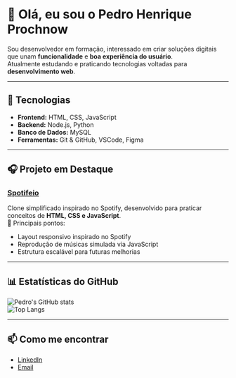 # 👋 Olá, eu sou o Pedro Henrique Prochnow

Sou desenvolvedor em formação, interessado em criar soluções digitais que unam **funcionalidade** e **boa experiência do usuário**.  
Atualmente estudando e praticando tecnologias voltadas para **desenvolvimento web**.

---

## 🚀 Tecnologias
- **Frontend:** HTML, CSS, JavaScript  
- **Backend:** Node.js, Python  
- **Banco de Dados:** MySQL  
- **Ferramentas:** Git & GitHub, VSCode, Figma  

---

## 🎧 Projeto em Destaque

### [Spotifeio](https://github.com/Pedro-Prochnow/spotifeio)
Clone simplificado inspirado no Spotify, desenvolvido para praticar conceitos de **HTML, CSS e JavaScript**.  
📌 Principais pontos:
- Layout responsivo inspirado no Spotify  
- Reprodução de músicas simulada via JavaScript  
- Estrutura escalável para futuras melhorias  

---

## 📊 Estatísticas do GitHub
![Pedro's GitHub stats](https://github-readme-stats.vercel.app/api?username=Pedro-Prochnow&show_icons=true&theme=default)  
![Top Langs](https://github-readme-stats.vercel.app/api/top-langs/?username=Pedro-Prochnow&layout=compact&theme=default)

---

## 📫 Como me encontrar
- [LinkedIn](https://www.linkedin.com/in/SEU-LINK)  
- [Email](mailto:SEUEMAIL@gmail.com)  
